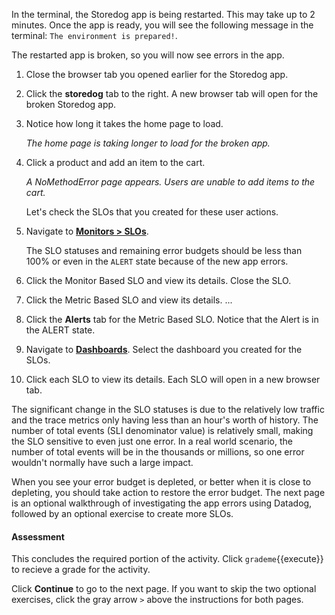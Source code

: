 In the terminal, the Storedog app is being restarted. This may take up to 2 minutes. Once the app is ready, you will see the following message in the terminal: `The environment is prepared!`. 

The restarted app is broken, so you will now see errors in the app.

1. Close the browser tab you opened earlier for the Storedog app.

2. Click the **storedog** tab to the right. A new browser tab will open for the broken Storedog app. 

2. Notice how long it takes the home page to load. 

   *The home page is taking longer to load for the broken app.*

3. Click a product and add an item to the cart.

   *A NoMethodError page appears. Users are unable to add items to the cart.* 

   Let's check the SLOs that you created for these user actions.

4. Navigate to <a href="https://app.datadoghq.com/slo" target="_datadog">**Monitors > SLOs**</a>.

   The SLO statuses and remaining error budgets should be less than 100% or even in the `ALERT` state because of the new app errors. 

5. Click the Monitor Based SLO and view its details. Close the SLO. 

6. Click the Metric Based SLO and view its details. ...

7. Click the **Alerts** tab for the Metric Based SLO. Notice that the Alert is in the ALERT state.

8. Navigate to <a href="https://app.datadoghq.com/dashboards" target="_datadog">**Dashboards**</a>. Select the dashboard you created for the SLOs. 

9. Click each SLO to view its details. Each SLO will open in a new browser tab.

The significant change in the SLO statuses is due to the relatively low traffic and the trace metrics only having less than an hour's worth of history. The number of total events (SLI denominator value) is relatively small, making the SLO sensitive to even just one error. In a real world scenario, the number of total events will be in the thousands or millions, so one error wouldn't normally have such a large impact.

When you see your error budget is depleted, or better when it is close to depleting, you should take action to restore the error budget. The next page is an optional walkthrough of investigating the app errors using Datadog, followed by an optional exercise to create more SLOs.

#### Assessment

This concludes the required portion of the activity. Click `grademe`{{execute}} to recieve a grade for the activity. 

Click **Continue** to go to the next page. If you want to skip the two optional exercises, click the gray arrow `>` above the instructions for both pages.